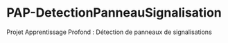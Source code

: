 # PAP-DetectionPanneauSignalisation
Projet Apprentissage Profond : Détection de panneaux de signalisations
